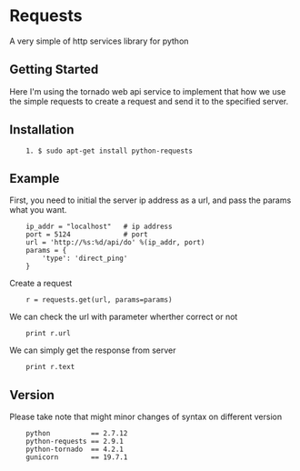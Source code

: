 # Requests

A very simple of http services library for python

## Getting Started

Here I'm using the tornado web api service to implement that how we use the simple requests to create a request and send it to the specified server.

## Installation

```
    1. $ sudo apt-get install python-requests
```

## Example

First, you need to initial the server ip address as a url, and pass the params what you want.

```
    ip_addr = "localhost"   # ip address
    port = 5124             # port
    url = 'http://%s:%d/api/do' %(ip_addr, port)
    params = {
        'type': 'direct_ping'
    }

```

Create a request

```
    r = requests.get(url, params=params)
```

We can check the url with parameter wherther correct or not

```
    print r.url
```

We can simply get the response from server

```
    print r.text
```

## Version

Please take note that might minor changes of syntax on different version

```
    python          == 2.7.12
    python-requests == 2.9.1
    python-tornado  == 4.2.1
    gunicorn        == 19.7.1
```